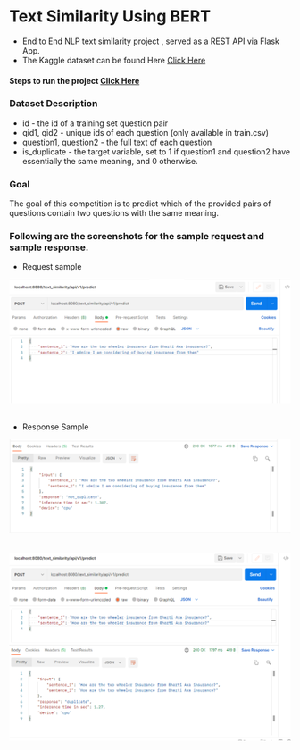 # Text Similarity Using BERT
- End to End NLP text similarity project , served as a REST API via Flask App.
- The Kaggle dataset can be found Here [Click Here](https://www.kaggle.com/c/quora-question-pairs/data)


####  Steps to run the project [Click Here](https://github.com/R-aryan/Text-Similarity-Using-BERT/blob/develop/backend/services/text_similarity/README.md)

### Dataset Description


- id - the id of a training set question pair
- qid1, qid2 - unique ids of each question (only available in train.csv)
- question1, question2 - the full text of each question
- is_duplicate - the target variable, set to 1 if question1 and question2 have essentially the same meaning, and 0 otherwise.

### Goal

The goal of this competition is to predict which of the provided pairs of questions contain two questions with the same meaning.


### Following are the screenshots for the sample **request** and sample **response.**

- Request sample

![Sample request](https://github.com/R-aryan/Text-Similarity-Using-BERT/blob/main/msc/sample_request.png)
  <br>
  <br>
- Response Sample

![Sample response](https://github.com/R-aryan/Text-Similarity-Using-BERT/blob/main/msc/sample_response.png)
<br>
<br>

![sample request and response](https://github.com/R-aryan/Text-Similarity-Using-BERT/blob/main/msc/sample_request_response.png)
